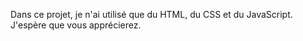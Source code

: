  Dans ce projet, je n'ai utilisé que du HTML, du CSS et du JavaScript. J'espère que vous apprécierez.
